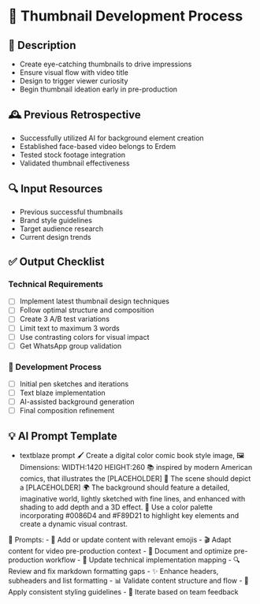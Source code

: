 # 🎨 Thumbnail Development Process

## 🧠 Description
- Create eye-catching thumbnails to drive impressions
- Ensure visual flow with video title
- Design to trigger viewer curiosity 
- Begin thumbnail ideation early in pre-production

## 🕰️ Previous Retrospective
- Successfully utilized AI for background element creation
- Established face-based video belongs to Erdem
- Tested stock footage integration
- Validated thumbnail effectiveness

## 🔍 Input Resources
- Previous successful thumbnails
- Brand style guidelines
- Target audience research
- Current design trends

## ✅ Output Checklist
### Technical Requirements
- [ ] Implement latest thumbnail design techniques
- [ ] Follow optimal structure and composition
- [ ] Create 3 A/B test variations
- [ ] Limit text to maximum 3 words
- [ ] Use contrasting colors for visual impact
- [ ] Get WhatsApp group validation

### 📝 Development Process
- [ ] Initial pen sketches and iterations
- [ ] Text blaze implementation
- [ ] AI-assisted background generation
- [ ] Final composition refinement

## 💡 AI Prompt Template

- textblaze prompt
🖌️ Create a digital color comic book style image,
🖼️ Dimensions: WIDTH:1420 HEIGHT:260
📚 inspired by modern American comics, that illustrates the [PLACEHOLDER]
🚀 The scene should depict a [PLACEHOLDER]
🌍 The background should feature a detailed, imaginative world, lightly sketched with fine lines, and enhanced with shading to add depth and a 3D effect. 
🎨 Use a color palette incorporating #0086D4 and #F89D21 to highlight key elements and create a dynamic visual contrast.



💭 Prompts:
    - 🎯 Add or update content with relevant emojis
    - 🎬 Adapt content for video pre-production context
    - 📝 Document and optimize pre-production workflow
    - 🔧 Update technical implementation mapping
    - 🔍 Review and fix markdown formatting gaps
    - ✨ Enhance headers, subheaders and list formatting
    - 📊 Validate content structure and flow
    - 🎨 Apply consistent styling guidelines
    - 🔄 Iterate based on team feedback
